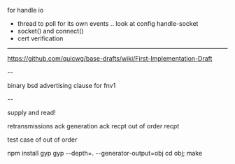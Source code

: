 
for handle io
* thread to poll for its own events .. look at config handle-socket
* socket() and connect()
* cert verification

---

https://github.com/quicwg/base-drafts/wiki/First-Implementation-Draft

--

binary bsd advertising clause for fnv1

--

supply and read!

retransmissions
ack generation
ack recpt
out of order recpt

test case of out of order




npm install gyp
gyp --depth=. --generator-output=obj
cd obj; make

